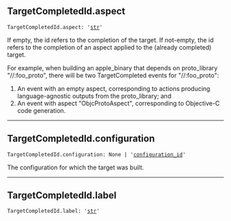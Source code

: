 

## TargetCompletedId.aspect

<pre class="language-python"><code><span class="source python"><span class="meta qualified-name python"><span class="meta generic-name python">TargetCompletedId</span><span class="punctuation accessor dot python">.</span><span class="meta generic-name python">aspect</span></span><span class="punctuation separator annotation variable python">:</span> <span class="meta string python"><span class="string quoted single python"><span class="punctuation definition string begin python">&#39;</span></span></span><span class="meta string python"><span class="string quoted single python"><a href="/lib/str">str</a><span class="punctuation definition string end python">&#39;</span></span></span></span></code></pre>

If empty, the id refers to the completion of the target. If not-empty, the id refers to the completion of an aspect applied to the (already completed) target.

For example, when building an apple\_binary that depends on proto\_library
"//:foo\_proto", there will be two TargetCompleted events for
"//:foo\_proto":

1. An event with an empty aspect, corresponding to actions producing
   language-agnostic outputs from the proto\_library; and
2. An event with aspect "ObjcProtoAspect", corresponding to Objective-C
   code generation.

***

## TargetCompletedId.configuration

<pre class="language-python"><code><span class="source python"><span class="meta qualified-name python"><span class="meta generic-name python">TargetCompletedId</span><span class="punctuation accessor dot python">.</span><span class="meta generic-name python">configuration</span></span><span class="punctuation separator annotation variable python">:</span> <span class="constant language python">None</span> <span class="keyword operator arithmetic python">|</span> <span class="meta string python"><span class="string quoted single python"><span class="punctuation definition string begin python">&#39;</span></span></span><span class="meta string python"><span class="string quoted single python"><a href="/lib/bazel/build/build_event/build_event_id/configuration_id">configuration_id</a><span class="punctuation definition string end python">&#39;</span></span></span></span></code></pre>

The configuration for which the target was built.

***

## TargetCompletedId.label

<pre class="language-python"><code><span class="source python"><span class="meta qualified-name python"><span class="meta generic-name python">TargetCompletedId</span><span class="punctuation accessor dot python">.</span><span class="meta generic-name python">label</span></span><span class="punctuation separator annotation variable python">:</span> <span class="meta string python"><span class="string quoted single python"><span class="punctuation definition string begin python">&#39;</span></span></span><span class="meta string python"><span class="string quoted single python"><a href="/lib/str">str</a><span class="punctuation definition string end python">&#39;</span></span></span></span></code></pre>
